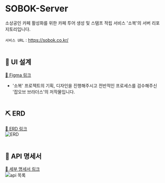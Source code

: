 # SOBOK-Server
소상공인 카페 활성화를 위한 카페 투어 생성 및 스탬프 적립 서비스 '소복'의 서버 리포지토리입니다.<br><br>
`서비스 URL` : https://sobok.co.kr/<br><br>

## 🎨 UI 설계
[🔗 Figma 링크](https://www.figma.com/design/kDROh7eTdNRA844dhY80q6/%EC%86%8C%EB%B3%B5-%EB%A6%AC%EB%89%B4%EC%96%BC?node-id=0-1&t=BokIk5z7JZPNsUI8-0)
- '소복' 프로젝트의 기획, 디자인을 진행해주시고 전반적인 프로세스를 검수해주신 '잡오브 브라더스'의 저작물입니다.<br><br>

## ⛏ ERD
[🔗 ERD 링크](https://www.erdcloud.com/d/ZLWrm3fG2zaXTwtZG)<br>
<img alt="ERD" src="https://github.com/Team-SGBInside/SGBInside-Server/assets/82032418/7291e32b-91f3-43fd-a5fd-1544119cfabb"><br><br>

## 📜 API 명세서
[🔗 세부 명세서 링크](https://brick-rainbow-789.notion.site/API-3a62a5e4d4744d7f9db29aadb55c14f4)<br>
<img alt="api 목록" src="https://github.com/Team-SGBInside/SGBInside-Server/assets/82032418/5f936909-de1c-4377-8798-e04792d30ecc">
